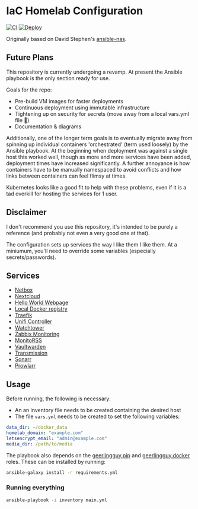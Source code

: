 # IaC Homelab Configuration

[![CI](https://github.com/cianmawhinney/homelab/actions/workflows/ci.yml/badge.svg)](https://github.com/cianmawhinney/homelab/actions/workflows/ci.yml)
[![Deploy](https://github.com/cianmawhinney/homelab/actions/workflows/deploy.yml/badge.svg)](https://github.com/cianmawhinney/homelab/actions/workflows/deploy.yml)

Originally based on David Stephen's [ansible-nas](https://github.com/davestephens/ansible-nas).

## Future Plans
This repository is currently undergoing a revamp. At present the Ansible playbook is the only section ready for use.

Goals for the repo:
- Pre-build VM images for faster deployments
- Continuous deployment using immutable infrastructure
- Tightening up on security for secrets (move away from a local vars.yml file 👀)
- Documentation & diagrams

Additionally, one of the longer term goals is to eventually migrate away from spinning up individual containers 'orchestrated' (term used loosely) by the Ansible playbook. At the beginning when deployment was against a single host this worked well, though as more and more services have been added, deployment times have increased significantly. A further annoyance is how containers have to be manually namespaced to avoid conflicts and how links between containers can feel flimsy at times.

Kubernetes looks like a good fit to help with these problems, even if it is a tad overkill for hosting the services for 1 user.


## Disclaimer
I don't recommend you use this repository, it's intended to be purely a
reference (and probably not even a very good one at that).

The configuration sets up services the way I like them I like them. At a
miniumum, you'll need to override some variables (especially secrets/passwords).


## Services
* [Netbox](https://github.com/netbox-community/netbox-docker)
* [Nextcloud](https://github.com/nextcloud/docker)
* [Hello World Webpage](https://github.com/nginxinc/NGINX-Demos/tree/master/nginx-hello)
* [Local Docker registry](https://github.com/docker/distribution-library-image)
* [Traefik](https://github.com/traefik/traefik)
* [Unifi Controller](https://github.com/linuxserver/docker-unifi-controller)
* [Watchtower](https://github.com/containrrr/watchtower)
* [Zabbix Monitoring](https://github.com/zabbix/zabbix-docker)
* [MonitoRSS](https://github.com/synzen/MonitoRSS)
* [Vaultwarden](https://github.com/dani-garcia/vaultwarden/)
* [Transmission](https://github.com/linuxserver/docker-transmission)
* [Sonarr](https://github.com/linuxserver/docker-sonarr)
* [Prowlarr](https://github.com/linuxserver/docker-prowlarr)


## Usage
Before running, the following is necessary:
* An an inventory file needs to be created containing the desired host
* The file `vars.yml` needs to be created to set the following variables:

```yaml
data_dir: ~/docker_data
homelab_domain: "example.com"
letsencrypt_email: "admin@example.com"
media_dir: /path/to/media
```

The playbook also depends on the [geerlingguy.pip](https://github.com/geerlingguy/ansible-role-pip)
and [geerlingguy.docker](https://github.com/geerlingguy/ansible-role-docker)
roles. These can be installed by running:

```bash
ansible-galaxy install -r requirements.yml
```

### Running everything

```bash
ansible-playbook -i inventory main.yml
```
